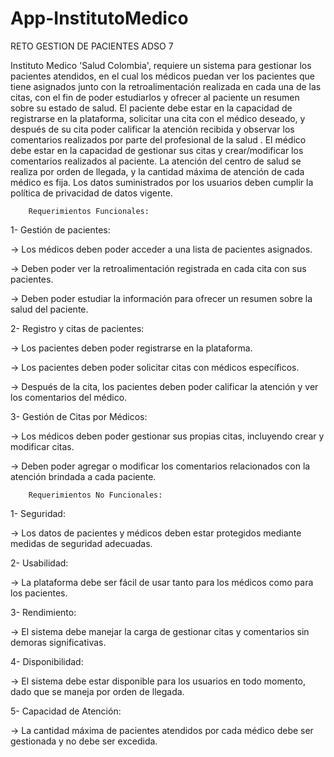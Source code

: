 # App-InstitutoMedico

RETO GESTION DE PACIENTES ADSO 7

Instituto Medico 'Salud Colombia', requiere un sistema para gestionar los pacientes atendidos, en el cual los médicos puedan ver los pacientes que tiene asignados junto con la retroalimentación realizada en cada una de las citas, con el fin de poder estudiarlos y ofrecer al paciente un resumen sobre su estado de salud.
El paciente debe estar en la capacidad de registrarse en la plataforma, solicitar una cita con el médico deseado, y después de su cita poder calificar la atención recibida y observar los comentarios realizados por parte del profesional de la salud .
El médico debe estar en la capacidad de gestionar sus citas y crear/modificar los comentarios realizados al paciente.
La atención del centro de salud se realiza por orden de llegada, y la cantidad máxima de atención de cada médico es fija.
Los datos suministrados por los usuarios deben cumplir la política de privacidad de datos vigente.

        Requerimientos Funcionales:

1- Gestión de pacientes:

-> Los médicos deben poder acceder a una lista de pacientes asignados.

-> Deben poder ver la retroalimentación registrada en cada cita con sus pacientes.

-> Deben poder estudiar la información para ofrecer un resumen sobre la salud del paciente.

2- Registro y citas de pacientes:

-> Los pacientes deben poder registrarse en la plataforma.

-> Los pacientes deben poder solicitar citas con médicos específicos.

-> Después de la cita, los pacientes deben poder calificar la atención y ver los comentarios del médico.

3- Gestión de Citas por Médicos:

-> Los médicos deben poder gestionar sus propias citas, incluyendo crear y modificar citas.

-> Deben poder agregar o modificar los comentarios relacionados con la atención brindada a cada paciente.

        Requerimientos No Funcionales:

1- Seguridad:

-> Los datos de pacientes y médicos deben estar protegidos mediante medidas de seguridad adecuadas.

2- Usabilidad:

-> La plataforma debe ser fácil de usar tanto para los médicos como para los pacientes.

3- Rendimiento:

-> El sistema debe manejar la carga de gestionar citas y comentarios sin demoras significativas.

4- Disponibilidad:

-> El sistema debe estar disponible para los usuarios en todo momento, dado que se maneja por orden de llegada.

5- Capacidad de Atención:

-> La cantidad máxima de pacientes atendidos por cada médico debe ser gestionada y no debe ser excedida.

